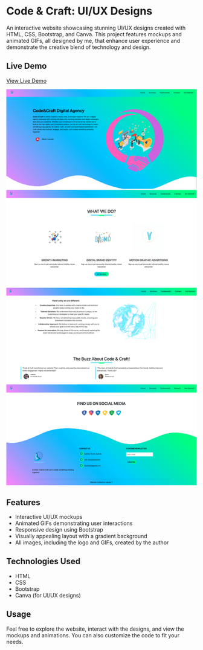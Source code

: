 # Code & Craft: UI/UX Designs

An interactive website showcasing stunning UI/UX designs created with HTML, CSS, Bootstrap, and Canva. This project features mockups and animated GIFs, all designed by me, that enhance user experience and demonstrate the creative blend of technology and design.

## Live Demo
[View Live Demo](https://algomystique.github.io/bootstrap-and-canva-ui/)

![Screenshot of the Website](screenshots/shot1.png)
![Screenshot of the Website](screenshots/shot2.png)
![Screenshot of the Website](screenshots/shot3.png)
![Screenshot of the Website](screenshots/shot4.png)


## Features
- Interactive UI/UX mockups
- Animated GIFs demonstrating user interactions
- Responsive design using Bootstrap
- Visually appealing layout with a gradient background
- All images, including the logo and GIFs, created by the author

## Technologies Used
- HTML
- CSS
- Bootstrap
- Canva (for UI/UX designs)

## Usage
Feel free to explore the website, interact with the designs, and view the mockups and animations. You can also customize the code to fit your needs.

